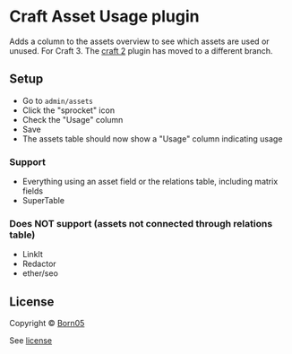 # Craft Asset Usage plugin

Adds a column to the assets overview to see which assets are used or unused. For Craft 3. The [craft 2](https://github.com/born05/craft-assetusage/tree/craft-2) plugin has moved to a different branch.

## Setup
- Go to `admin/assets`
- Click the "sprocket" icon
- Check the "Usage" column
- Save
- The assets table should now show a "Usage" column indicating usage

### Support
- Everything using an asset field or the relations table, including matrix fields
- SuperTable

### Does NOT support (assets not connected through relations table)
- LinkIt
- Redactor
- ether/seo

## License

Copyright © [Born05](https://www.born05.com/)

See [license](https://github.com/born05/craft-assetusage/blob/master/LICENSE.md)

